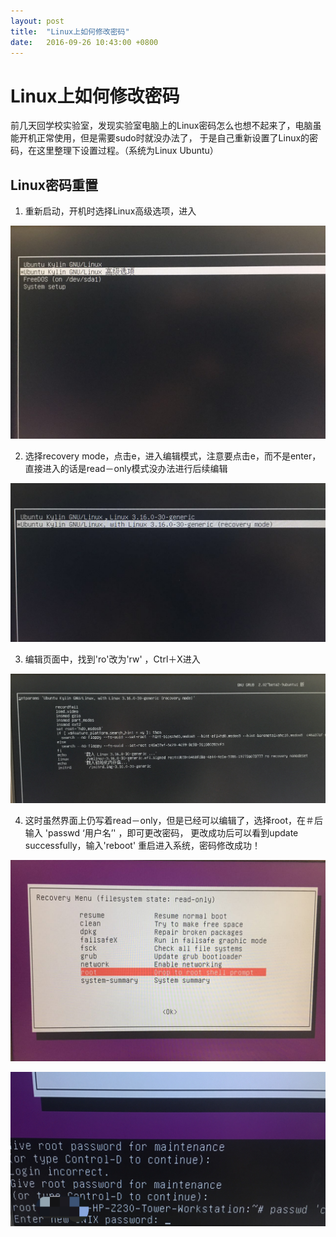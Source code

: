 ```yaml
---
layout: post
title:  "Linux上如何修改密码"
date:   2016-09-26 10:43:00 +0800
---
```

# Linux上如何修改密码

前几天回学校实验室，发现实验室电脑上的Linux密码怎么也想不起来了，电脑虽能开机正常使用，但是需要sudo时就没办法了，
于是自己重新设置了Linux的密码，在这里整理下设置过程。（系统为Linux Ubuntu）

## Linux密码重置
1. 重新启动，开机时选择Linux高级选项，进入

![](1.jpg)

2. 选择recovery mode，点击e，进入编辑模式，注意要点击e，而不是enter，直接进入的话是read－only模式没办法进行后续编辑

![](2.jpg)

3. 编辑页面中，找到'ro'改为'rw' ，Ctrl＋X进入

![](3.jpg)

4. 这时虽然界面上仍写着read－only，但是已经可以编辑了，选择root，在＃后输入 'passwd ‘用户名’' ，即可更改密码，
更改成功后可以看到update successfully，输入'reboot' 重启进入系统，密码修改成功！

![](4.jpg)

![](5.jpg)